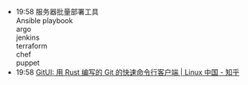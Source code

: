
- 19:58 服务器批量部署工具<br>Ansible playbook<br>argo<br>jenkins<br>terraform<br>chef<br>puppet
- 19:58 [GitUI: 用 Rust 编写的 Git 的快速命令行客户端 | Linux 中国 - 知乎](https://zhuanlan.zhihu.com/p/425816842)